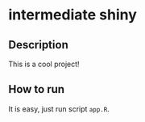 # intermediate shiny

## Description
This is a cool project!

## How to run
It is easy, just run script `app.R`.
